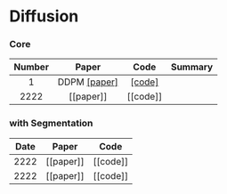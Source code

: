 # Diffusion

### Core

Number | Paper | Code | Summary
:---: | :---: | :---: | :---:
1 | DDPM [[paper]](https://arxiv.org/abs/2006.11239) | [[code]](https://github.com/kgh6784/Diffusion/tree/main/DDPM) | 
2222 | [[paper]] | [[code]] |


### with Segmentation

Date | Paper | Code
:---: | :---: | :---:
2222 | [[paper]] | [[code]] |
2222 | [[paper]] | [[code]] |
